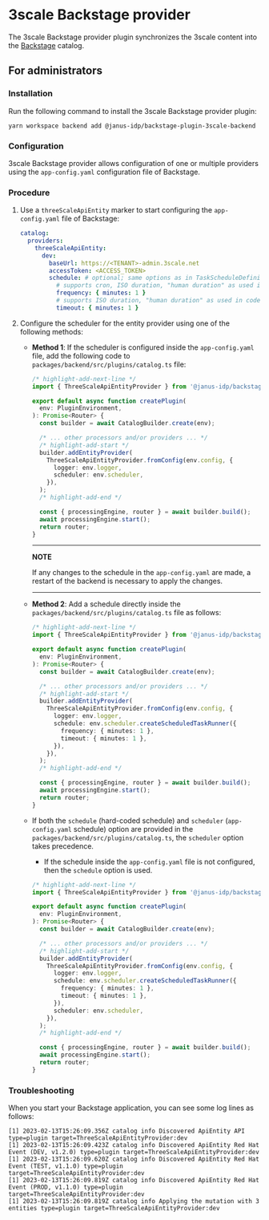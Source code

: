 # 3scale Backstage provider

The 3scale Backstage provider plugin synchronizes the 3scale content into the [Backstage](https://backstage.io/) catalog.

## For administrators

### Installation

Run the following command to install the 3scale Backstage provider plugin:

```console
yarn workspace backend add @janus-idp/backstage-plugin-3scale-backend
```

### Configuration

3scale Backstage provider allows configuration of one or multiple providers using the `app-config.yaml` configuration file of Backstage.

### Procedure

1. Use a `threeScaleApiEntity` marker to start configuring the `app-config.yaml` file of Backstage:

   ```yaml title="app-config.yaml"
   catalog:
     providers:
       threeScaleApiEntity:
         dev:
           baseUrl: https://<TENANT>-admin.3scale.net
           accessToken: <ACCESS_TOKEN>
           schedule: # optional; same options as in TaskScheduleDefinition
             # supports cron, ISO duration, "human duration" as used in code
             frequency: { minutes: 1 }
             # supports ISO duration, "human duration" as used in code
             timeout: { minutes: 1 }
   ```

2. Configure the scheduler for the entity provider using one of the following methods:

   - **Method 1**: If the scheduler is configured inside the `app-config.yaml` file, add the following code to `packages/backend/src/plugins/catalog.ts` file:

     ```ts title="packages/backend/src/plugins/catalog.ts"
     /* highlight-add-next-line */
     import { ThreeScaleApiEntityProvider } from '@janus-idp/backstage-plugin-3scale-backend';

     export default async function createPlugin(
       env: PluginEnvironment,
     ): Promise<Router> {
       const builder = await CatalogBuilder.create(env);

       /* ... other processors and/or providers ... */
       /* highlight-add-start */
       builder.addEntityProvider(
         ThreeScaleApiEntityProvider.fromConfig(env.config, {
           logger: env.logger,
           scheduler: env.scheduler,
         }),
       );
       /* highlight-add-end */

       const { processingEngine, router } = await builder.build();
       await processingEngine.start();
       return router;
     }
     ```

     ***

     **NOTE**

     If any changes to the schedule in the `app-config.yaml` are made, a restart of the backend is necessary to apply the changes.

     ***

   - **Method 2**: Add a schedule directly inside the `packages/backend/src/plugins/catalog.ts` file as follows:

     ```ts title="packages/backend/src/plugins/catalog.ts"
     /* highlight-add-next-line */
     import { ThreeScaleApiEntityProvider } from '@janus-idp/backstage-plugin-3scale-backend';

     export default async function createPlugin(
       env: PluginEnvironment,
     ): Promise<Router> {
       const builder = await CatalogBuilder.create(env);

       /* ... other processors and/or providers ... */
       /* highlight-add-start */
       builder.addEntityProvider(
         ThreeScaleApiEntityProvider.fromConfig(env.config, {
           logger: env.logger,
           schedule: env.scheduler.createScheduledTaskRunner({
             frequency: { minutes: 1 },
             timeout: { minutes: 1 },
           }),
         }),
       );
       /* highlight-add-end */

       const { processingEngine, router } = await builder.build();
       await processingEngine.start();
       return router;
     }
     ```

   - If both the `schedule` (hard-coded schedule) and `scheduler` (`app-config.yaml` schedule) option are provided in the `packages/backend/src/plugins/catalog.ts`, the `scheduler` option takes precedence.

     - If the schedule inside the `app-config.yaml` file is not configured, then the `schedule` option is used.

     ```ts title="packages/backend/src/plugins/catalog.ts"
     /* highlight-add-next-line */
     import { ThreeScaleApiEntityProvider } from '@janus-idp/backstage-plugin-3scale-backend';

     export default async function createPlugin(
       env: PluginEnvironment,
     ): Promise<Router> {
       const builder = await CatalogBuilder.create(env);

       /* ... other processors and/or providers ... */
       /* highlight-add-start */
       builder.addEntityProvider(
         ThreeScaleApiEntityProvider.fromConfig(env.config, {
           logger: env.logger,
           schedule: env.scheduler.createScheduledTaskRunner({
             frequency: { minutes: 1 },
             timeout: { minutes: 1 },
           }),
           scheduler: env.scheduler,
         }),
       );
       /* highlight-add-end */

       const { processingEngine, router } = await builder.build();
       await processingEngine.start();
       return router;
     }
     ```

### Troubleshooting

When you start your Backstage application, you can see some log lines as follows:

```log
[1] 2023-02-13T15:26:09.356Z catalog info Discovered ApiEntity API type=plugin target=ThreeScaleApiEntityProvider:dev
[1] 2023-02-13T15:26:09.423Z catalog info Discovered ApiEntity Red Hat Event (DEV, v1.2.0) type=plugin target=ThreeScaleApiEntityProvider:dev
[1] 2023-02-13T15:26:09.620Z catalog info Discovered ApiEntity Red Hat Event (TEST, v1.1.0) type=plugin target=ThreeScaleApiEntityProvider:dev
[1] 2023-02-13T15:26:09.819Z catalog info Discovered ApiEntity Red Hat Event (PROD, v1.1.0) type=plugin target=ThreeScaleApiEntityProvider:dev
[1] 2023-02-13T15:26:09.819Z catalog info Applying the mutation with 3 entities type=plugin target=ThreeScaleApiEntityProvider:dev
```
